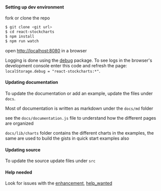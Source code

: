 #### Setting up dev environment

fork or clone the repo

```sh
$ git clone <git url>
$ cd react-stockcharts
$ npm install
$ npm run watch
```

open [http://localhost:8080](http://localhost:8080) in a browser

Logging is done using the [debug](https://www.npmjs.com/package/debug) package. To see logs in the browser's development console enter this code and refresh the page: `localStorage.debug = "react-stockcharts:*"`.

#### Updating documentation
To update the documentation or add an example, update the files under `docs`.

Most of documentation is written as markdown under the `docs/md` folder

see the `docs/documentation.js` file to understand how the different pages are organized

`docs/lib/charts` folder contains the different charts in the examples, the same are used to build the gists in quick start examples also

#### Updating source

To update the source update files under `src`

#### Help needed

Look for issues with the [enhancement](https://github.com/rrag/react-stockcharts/labels/enhancement), [help_wanted](https://github.com/rrag/react-stockcharts/labels/help_wanted)
